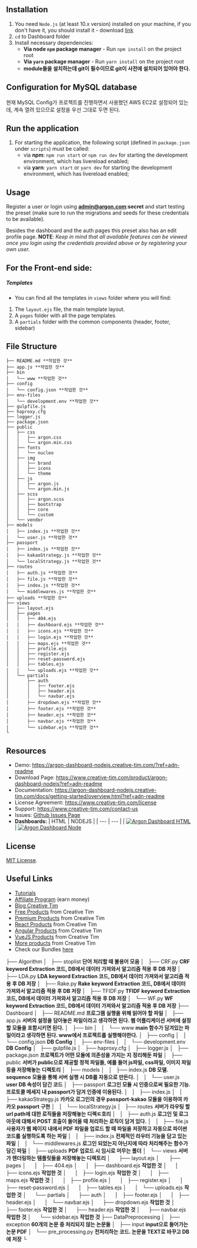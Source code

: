 ## Installation

1. You need `Node.js` (at least 10.x version) installed on your machine, if you don't have it, you should install it - download [link](https://nodejs.org/en/download/)
2. `cd` to Dashboard folder
4. Install necessary dependencies:
    - **Via node `npm` package manager** - Run `npm install` on the project root
    - **Via `yarn` package manager** - Run `yarn install` on the project root
    - **module들을 설치하는데 git이 필수이므로 git이 사전에 설치되어 있어야 한다.**

## Configuration for MySQL database
현재 MySQL Config가 프로젝트를 진행하면서 사용했던 AWS EC2로 설정되어 있는데, 계속 열려 있으므로 설정을 우선 그대로 두면 된다.


## Run the application

1. For starting the application, the following script (defined in `package.json` under `scripts`) must be called:
    - via **npm**: `npm run start` or `npm run dev` for starting the development environment, which has livereload enabled;
    - via **yarn**: `yarn start` or `yarn dev` for starting the development environment, which has livereload enabled;


## Usage

Register a user or login using **admin@argon.com**:**secret** and start testing the preset (make sure to run the migrations and seeds for these credentials to be available).

Besides the dashboard and the auth pages this preset also has an edit profile page.
**NOTE**: _Keep in mind that all available features can be viewed once you login using the credentials provided above or by registering your own user._


## For the Front-end side:

##### Templates

- You can find all the templates in `views` folder where you will find:
1. The `layout.ejs` file, the main template layout.
2. A `pages` folder with all the page templates
3. A `partials` folder with the common components (header, footer, sidebar)



## File Structure

```
├── README.md **작업한 것**
├── app.js **작업한 것**
├── bin
│   └── www **작업한 것**
├── config
│   └── config.json **작업한 것**
├── env-files
│   └── development.env **작업한 것**
├── gulpfile.js
├── haproxy.cfg
├── logger.js
├── package.json
├── public
│   ├── css
│   │   ├── argon.css
│   │   └── argon.min.css
│   ├── fonts
│   │   └── nucleo
│   ├── img
│   │   ├── brand
│   │   ├── icons
│   │   └── theme
│   ├── js
│   │   ├── argon.js
│   │   └── argon.min.js
│   ├── scss
│   │   ├── argon.scss
│   │   ├── bootstrap
│   │   ├── core
│   │   └── custom
│   └── vendor
├── models
│   ├── index.js **작업한 것**
│   └── user.js **작업한 것**
├── passport
│   ├── index.js **작업한 것**
│   ├── kakaoStrategy.js **작업한 것**
│   └── localStrategy.js **작업한 것**
├── routes
│   ├── auth.js **작업한 것**
│   ├── file.js **작업한 것**
│   ├── index.js **작업한 것**
│   └── middlewares.js **작업한 것**
├── uploads **작업한 것**
├── views
│   ├── layout.ejs
│   ├── pages
│   │   ├── 404.ejs
│   │   ├── dashboard.ejs **작업한 것**
│   │   ├── icons.ejs **작업한 것**
│   │   ├── login.ejs **작업한 것**
│   │   ├── maps.ejs **작업한 것**
│   │   ├── profile.ejs
│   │   ├── register.ejs
│   │   ├── reset-password.ejs
│   │   ├── tables.ejs
│   │   └── uploads.ejs **작업한 것**
│   └── partials
│       ├── auth
│       │   ├── footer.ejs
│       │   ├── header.ejs
│       │   └── navbar.ejs
│       ├── dropdown.ejs **작업한 것**
│       ├── footer.ejs **작업한 것**
│       ├── header.ejs **작업한 것**
│       ├── navbar.ejs **작업한 것**
│       └── sidebar.ejs **작업한 것**
└
```


## Resources
- Demo: <https://argon-dashboard-nodejs.creative-tim.com/?ref=adn-readme>
- Download Page: <https://www.creative-tim.com/product/argon-dashboard-nodejs?ref=adn-readme>
- Documentation: <https://argon-dashboard-nodejs.creative-tim.com/docs/getting-started/overview.html?ref=adn-readme>
- License Agreement: <https://www.creative-tim.com/license>
- Support: <https://www.creative-tim.com/contact-us>
- Issues: [Github Issues Page](https://github.com/creativetimofficial/argon-dashboard-nodejs/issues)
- **Dashboards:**
| HTML | NODEJS |
| --- | --- |
| [![Argon Dashboard HTML](https://s3.amazonaws.com/creativetim_bucket/products/96/original/opt_ad_thumbnail.jpg)](https://demos.creative-tim.com/argon-dashboard/index.html?ref=adn-readme) | [![Argon Dashboard Node](https://s3.amazonaws.com/creativetim_bucket/products/148/original/opt_ad_node_thumbnail.jpg)](https://argon-dashboard-nodejs.creative-tim.com/?ref=adn-readme)


## License

[MIT License](https://github.com/laravel-frontend-presets/argon/blob/master/license.md).



## Useful Links

- [Tutorials](https://www.youtube.com/channel/UCVyTG4sCw-rOvB9oHkzZD1w)
- [Affiliate Program](https://www.creative-tim.com/affiliates/new) (earn money)
- [Blog Creative Tim](http://blog.creative-tim.com/)
- [Free Products](https://www.creative-tim.com/bootstrap-themes/free) from Creative Tim
- [Premium Products](https://www.creative-tim.com/bootstrap-themes/premium?ref=adn-readme) from Creative Tim
- [React Products](https://www.creative-tim.com/bootstrap-themes/react-themes?ref=adn-readme) from Creative Tim
- [Angular Products](https://www.creative-tim.com/bootstrap-themes/angular-themes?ref=adn-readme) from Creative Tim
- [VueJS Products](https://www.creative-tim.com/bootstrap-themes/vuejs-themes?ref=adn-readme) from Creative Tim
- [More products](https://www.creative-tim.com/bootstrap-themes?ref=adn-readme) from Creative Tim
- Check our Bundles [here](https://www.creative-tim.com/bundles??ref=adn-readme)




├── Algorithm
│   ├── stoplist **단어 처리할 때 불용어 모음**
│   ├── CRF.py **CRF keyword Extraction 코드, DB에서 데이터 가져와서 알고리즘 적용 후 DB 저장**
│   ├── LDA.py **LDA keyword Extraction 코드, DB에서 데이터 가져와서 알고리즘 적용 후 DB 저장**
│   ├── Rake.py **Rake keyword Extraction 코드, DB에서 데이터 가져와서 알고리즘 적용 후 DB 저장**
│   ├── TFIDF.py **TFIDF keyword Extraction 코드, DB에서 데이터 가져와서 알고리즘 적용 후 DB 저장**
│   └── WF.py **WF keyword Extraction 코드, DB에서 데이터 가져와서 알고리즘 적용 후 DB 저장**
├── Dashboard
│   ├── README.md **프로그램 실행을 위해 읽어야 할 파일**
│   ├── app.js **서버의 설정을 담아놓은 파일이라고 생각하면 된다. 웹 어플리케이션 서버에 설정할 모듈을 포함시키면 된다.**
│   ├── bin
│   │   └── www **main 함수가 담겨있는 파일이라고 생각하면 된다. www에서 프로젝트를 실행해야한다.**
│   ├── config
│   │   └── config.json **DB Config**
│   ├── env-files
│   │   └── development.env **DB Config**
│   ├── gulpfile.js
│   ├── haproxy.cfg
│   ├── logger.js
│   ├── package.json **프로젝트가 어떤 모듈에 의존성을 가지는 지 정리해둔 파일**
│   ├── public **서버가 public으로 제공할 정적 파일들, 예를 들어 js파일, css파일, 이미지 파일 등을 저장해놓는 디렉토리**
│   ├── models
│   │   ├── index.js **DB 모델. sequence 모듈을 통해 서버 실행 시 DB를 자동으로 만든다.**
│   │   └── user.js **user DB 속성이 담긴 코드**
│   ├── passport **로그인 모듈 시 인증으로써 필요한 기능. 프로토콜 메세지 내 passport가 담겨 인증에 이용된다.**
│   │   ├── index.js 
│   │   ├── kakaoStrategy.js **카카오 로그인의 경우 passport-kakao 모듈을 이용하여 카카오 passport 구현**
│   │   └── localStrategy.js 
│   ├── routes **서버가 라우팅 할 url path에 대한 로직들을 저장해놓는 디렉ㅌ호리**
│   │   ├── auth.js **로그인 및 로그아웃에 대해서 POST 호출이 들어올 때 처리하는 로직이 담겨 있다.**
│   │   ├── file.js **사용자가 웹 페이지 내에서 PDF 파일을 업로드 할 때 파일을 저장하고 자동으로 파이썬 코드를 실행하도록 하는 파일**
│   │   ├── index.js **전체적인 라우터 기능을 담고 있는 파일**
│   │   └── middlewares.js **로그인 되었는지 아닌지에 따라 처리해주는 함수가 담긴 파일**
│   ├── uploads **PDF 업로드 시 임시로 머무는 폴더**
│   └── views **서버가 렌더링하는 템플릿들을 저장해놓는 디렉토리**
│       ├── layout.ejs
│       ├── pages
│       │   ├── 404.ejs
│       │   ├── dashboard.ejs **작업한 것**
│       │   ├── icons.ejs **작업한 것**
│       │   ├── login.ejs **작업한 것**
│       │   ├── maps.ejs **작업한 것**
│       │   ├── profile.ejs
│       │   ├── register.ejs
│       │   ├── reset-password.ejs
│       │   ├── tables.ejs
│       │   └── uploads.ejs **작업한 것**
│       └── partials
│           ├── auth
│           │   ├── footer.ejs
│           │   ├── header.ejs
│           │   └── navbar.ejs
│           ├── dropdown.ejs **작업한 것**
│           ├── footer.ejs **작업한 것**
│           ├── header.ejs **작업한 것**
│           ├── navbar.ejs **작업한 것**
│           └── sidebar.ejs **작업한 것**
├── DataPreprocessing
│   ├── exception **60개의 논문 중 처리되지 않는 논문들**
│   ├── input **input으로 들어가는 논문 PDF**
│   └── pre_processing.py **전처리하는 코드. 논문을 TEXT로 바꾸고 DB에 저장**
└
